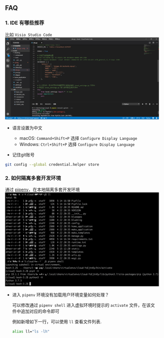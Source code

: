 ## FAQ


### 1. IDE 有哪些推荐

比如 `Visio Studio Code`
![Visio_Studio_Code](./media/Visio_Studio_Code.png)

- 语言设置为中文
    - macOS: `Command+Shift+P` 选择 `Configure Display Language`   
    - Windows: `Ctrl+Shift+P` 选择 `Configure Display Language`   

- 记住git账号
```bash
git config --global credential.helper store
```

### 2. 如何隔离多套开发环境

通过 [pipenv](https://zhuanlan.zhihu.com/p/37581807)，在本地隔离多套开发环境
![pipenv](./media/pipenv.png)

- 进入 `pipenv` 环境没有加载用户环境变量如何处理？

    可以修改通过 `pipenv shell` 进入虚拟环境时提示的 `activate` 文件，在该文件中追加对应的命令即可

    例如新增如下一行，可以使用 `ll` 查看文件列表.

    ```bash
    alias ll="ls -lh"
    ```
